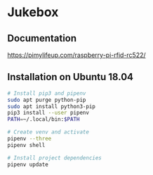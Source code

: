 # Jukebox

## Documentation

https://pimylifeup.com/raspberry-pi-rfid-rc522/

## Installation on Ubuntu 18.04

```bash
# Install pip3 and pipenv
sudo apt purge python-pip
sudo apt install python3-pip
pip3 install --user pipenv
PATH=~/.local/bin:$PATH

# Create venv and activate
pipenv --three
pipenv shell

# Install project dependencies
pipenv update
```
